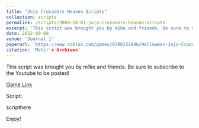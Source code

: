 ```yaml
---
title: "Jojo Crusaders Heaven Scripts"
collection: scripts
permalink: /scripts/2009-10-01-jojo-crusaders-heaven-scripts
excerpt: 'This script was brought you by m1ke and friends. Be sure to subscribe to the Youtube to be posted!'
date: 2022-09-08
venue: 'Journal 1'
paperurl: 'https://www.roblox.com/games/6706152946/Halloween-Jojo-Crusaders-Heaven'
citation: 'Mstir's Archives'
---
```

This script was brought you by m1ke and friends. Be sure to subscribe to the Youtube to be posted!

[Game Link](https://www.roblox.com/games/6706152946/Halloween-Jojo-Crusaders-Heaven)

Script:

scripthere

Enjoy!
